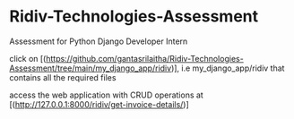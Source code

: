 # Ridiv-Technologies-Assessment
Assessment for Python Django Developer Intern

click on [(https://github.com/gantasrilaitha/Ridiv-Technologies-Assessment/tree/main/my_django_app/ridiv)], i.e my_django_app/ridiv that contains all the required files 

access the web application with CRUD operations at [(http://127.0.0.1:8000/ridiv/get-invoice-details/)] 
